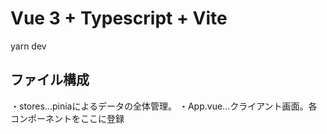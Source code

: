 # Vue 3 + Typescript + Vite
yarn dev

## ファイル構成
・stores...piniaによるデータの全体管理。
・App.vue...クライアント画面。各コンポーネントをここに登録